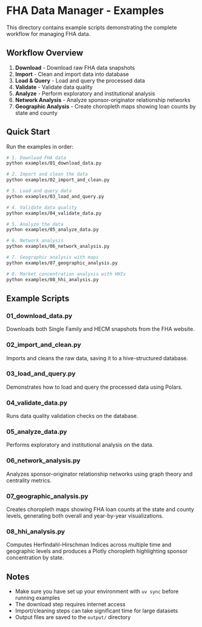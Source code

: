 # FHA Data Manager - Examples

This directory contains example scripts demonstrating the complete workflow for managing FHA data.

## Workflow Overview

1. **Download** - Download raw FHA data snapshots
2. **Import** - Clean and import data into database
3. **Load & Query** - Load and query the processed data
4. **Validate** - Validate data quality
5. **Analyze** - Perform exploratory and institutional analysis
6. **Network Analysis** - Analyze sponsor-originator relationship networks
7. **Geographic Analysis** - Create choropleth maps showing loan counts by state and county

## Quick Start

Run the examples in order:

```bash
# 1. Download FHA data
python examples/01_download_data.py

# 2. Import and clean the data
python examples/02_import_and_clean.py

# 3. Load and query data
python examples/03_load_and_query.py

# 4. Validate data quality
python examples/04_validate_data.py

# 5. Analyze the data
python examples/05_analyze_data.py

# 6. Network analysis
python examples/06_network_analysis.py

# 7. Geographic analysis with maps
python examples/07_geographic_analysis.py

# 8. Market concentration analysis with HHIs
python examples/08_hhi_analysis.py
```

## Example Scripts

### 01_download_data.py
Downloads both Single Family and HECM snapshots from the FHA website.

### 02_import_and_clean.py
Imports and cleans the raw data, saving it to a hive-structured database.

### 03_load_and_query.py
Demonstrates how to load and query the processed data using Polars.

### 04_validate_data.py
Runs data quality validation checks on the database.

### 05_analyze_data.py
Performs exploratory and institutional analysis on the data.

### 06_network_analysis.py
Analyzes sponsor-originator relationship networks using graph theory and centrality metrics.

### 07_geographic_analysis.py
Creates choropleth maps showing FHA loan counts at the state and county levels,
generating both overall and year-by-year visualizations.

### 08_hhi_analysis.py
Computes Herfindahl-Hirschman Indices across multiple time and geographic levels
and produces a Plotly choropleth highlighting sponsor concentration by state.

## Notes

- Make sure you have set up your environment with `uv sync` before running examples
- The download step requires internet access
- Import/cleaning steps can take significant time for large datasets
- Output files are saved to the `output/` directory

